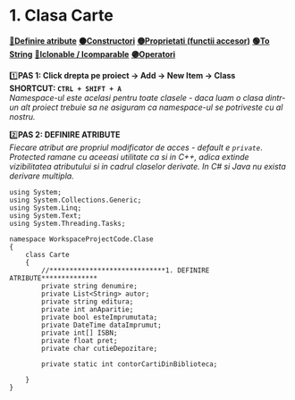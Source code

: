 # 1. Clasa Carte
[🔴**Definire atribute**](#atribute)
[**🟠Constructori**]()
[**🟡Proprietati (functii accesor)**]()
[**🟢To String**]()
[**🔵Iclonable / Icomparable**]()
[**🟣Operatori**]()</br>

1️⃣**PAS 1: Click drepta pe proiect -> Add -> New Item -> Class**</br>
**SHORTCUT: `CTRL + SHIFT + A`**</br>
*Namespace-ul este acelasi pentru toate clasele - daca luam o clasa dintr-un alt proiect trebuie sa ne asiguram ca namespace-ul se potriveste cu al nostru.*</br>

<a id="atribute"></a>

2️⃣**PAS 2: DEFINIRE ATRIBUTE**</br>
*Fiecare atribut are propriul modificator de acces - default e `private`*. </br>
*Protected ramane cu aceeasi utilitate ca si in C++, adica extinde vizibilitatea atributului si in cadrul claselor derivate. In C# si Java nu exista derivare multipla.*</br>
```Csharp
using System;
using System.Collections.Generic;
using System.Linq;
using System.Text;
using System.Threading.Tasks;

namespace WorkspaceProjectCode.Clase
{
    class Carte
    {
        //*****************************1. DEFINIRE ATRIBUTE**************
        private string denumire;
        private List<String> autor;
        private string editura;
        private int anAparitie;
        private bool esteImprumutata;
        private DateTime dataImprumut;
        private int[] ISBN;
        private float pret;
        private char cutieDepozitare;

        private static int contorCartiDinBiblioteca;

    }
}
```
